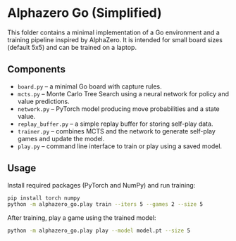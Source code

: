 # Alphazero Go (Simplified)

This folder contains a minimal implementation of a Go environment and a training
pipeline inspired by AlphaZero. It is intended for small board sizes (default 5x5)
and can be trained on a laptop.

## Components
- `board.py` – a minimal Go board with capture rules.
- `mcts.py` – Monte Carlo Tree Search using a neural network for policy and value
  predictions.
- `network.py` – PyTorch model producing move probabilities and a state value.
- `replay_buffer.py` – a simple replay buffer for storing self-play data.
- `trainer.py` – combines MCTS and the network to generate self-play games and
  update the model.
- `play.py` – command line interface to train or play using a saved model.

## Usage

Install required packages (PyTorch and NumPy) and run training:
```bash
pip install torch numpy
python -m alphazero_go.play train --iters 5 --games 2 --size 5
```
After training, play a game using the trained model:
```bash
python -m alphazero_go.play play --model model.pt --size 5
```
